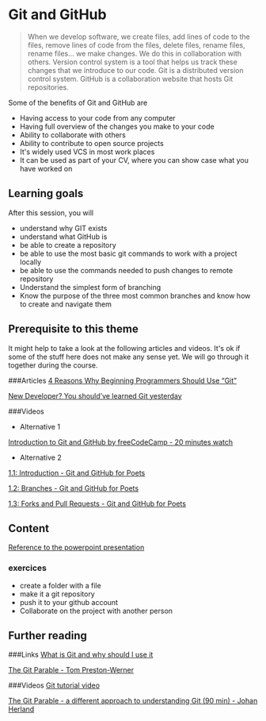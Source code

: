 # Git and GitHub
<!-- Short introduction describing this topic -->
> When we develop software, we create files, add lines of code to the files, remove lines of code from the files, delete files, rename files, rename files... we make changes.
We do this in collaboration with others. Version control system is a tool that helps us track these changes that we introduce to our code.
Git is a distributed version control system. GitHub is a collaboration website that hosts Git repositories.


<!-- why it is relevant for the student(context) -->

Some of the benefits of Git and GitHub are
* Having access to your code from any computer
* Having full overview of the changes you make to your code
* Ability to collaborate with others
* Ability to contribute to open source projects
* It's widely used VCS in most work places
* It can be used as part of your CV, where you can show case what you have worked on
<!-- Describe how this course fits the parent module -->
<!-- Describe how this course fits the program -->
## Learning goals
<!-- Maybe some more text, if not already described above. Or just directly a list of:-->

After this session, you will
* understand why GIT exists
* understand what GitHub is
* be able to create a repository
* be able to use the most basic git commands to work with a project locally
* be able to use the commands needed to push changes to remote repository
* Understand the simplest form of branching
* Know the purpose of the three most common branches and know how to create and navigate them


## Prerequisite to this theme
<!-- > It might be a text with a link to a previous course
Or a list of:
* concepts or techniques to master before this course
* and some more ...
And some link to what might be read before:
* [Lecture 1](https://github.com/WeIgniteTech/the-weignitetech-program/a-topic/lecture-1/page-does-not-exist-yet) -->
It might help to take a look at the following articles and videos.
It's ok if some of the stuff here does not make any sense yet. We will go through it together during the course.

###Articles
[4 Reasons Why Beginning Programmers Should Use “Git”](https://medium.com/swlh/git-as-the-newbies-learning-steroid-963a2146220b)

[New Developer? You should’ve learned Git yesterday](https://codeburst.io/number-one-piece-of-advice-for-new-developers-ddd08abc8bfa)


###Videos
* Alternative 1

[Introduction to Git and GitHub by freeCodeCamp - 20 minutes watch](https://www.youtube.com/watch?v=vR-y_2zWrIE&list=PLWKjhJtqVAbkFiqHnNaxpOPhh9tSWMXIF)

* Alternative 2

[1.1: Introduction - Git and GitHub for Poets](https://www.youtube.com/watch?v=BCQHnlnPusY)

[1.2: Branches - Git and GitHub for Poets](https://www.youtube.com/watch?v=oPpnCh7InLY)

[1.3: Forks and Pull Requests - Git and GitHub for Poets](https://www.youtube.com/watch?v=_NrSWLQsDL4)


## Content
<!-- > Give some idea of duration and amount of work .
The content can be written directly in this `README.md` file or [somewhere else](https://github.com/WeIgniteTech/the-weignitetech-program/a-topic/a-topic/page-does-not-exist-yet)
It is good practice to add some in-class practical *exercices* for a topic. -->

[Reference to the powerpoint presentation]()

### exercices
* create a folder with a file
* make it a git repository
* push it to your github account
* Collaborate on the project with another person

## Further reading
<!-- Optional content> -->

###Links
[What is Git and why should I use it](https://www.quora.com/What-is-git-and-why-should-I-use-it)

[The Git Parable - Tom Preston-Werner](http://tom.preston-werner.com/2009/05/19/the-git-parable.html)

###Videos
[Git tutorial video](https://www.youtube.com/watch?time_continue=720&v=xuB1Id2Wxak)

[The Git Parable - a different approach to understanding Git (90 min) - Johan Herland](https://www.youtube.com/watch?v=jm7QsI-nNjk&feature=youtu.be)

<!--
[roadmap](https://hackernoon.com/the-2018-devops-roadmap-31588d8670cb )
[roadmap-whole](https://github.com/kamranahmedse/developer-roadmap )

##Example from HYF
* Have an understanding of problems for developers working together on software
* Have an understanding of the need for version control software
* Have an understanding of what GIT is and what problem it solves.
* Understand what a commit is and how it represents a certain unit of work
* Know how to create a new repository using clone and init
* Know how to add / remove files to that new repository
* Know how to commit and push files in that new repository.
* Have an understanding of branches and how they can be used.
* Know what a remote is and know how to retrieve remote information from git:
* git remote [show] [-v] [-vv]
* Know what the difference between the three types of branches are.
* Know how to navigate between branches and what git commands to use for them.
* Have an understanding of what HEAD means.
* Have an understanding of pull requests and forking workflow.
-->